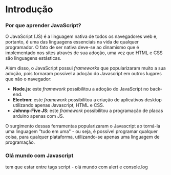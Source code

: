 # Introdução
### Por que aprender JavaScript?
O JavaScript (JS) é a linguagem nativa de todos os navegadores web e, portanto, é uma das linguagens essenciais na vida de qualquer programador. O fato de ser nativa deve-se ao dinamismo que é implementado nos sites através de sua adoção, uma vez que HTML e CSS são linguagens estásticas.

Além disso, o JavaScript possui *frameworks* que popularizaram muito a sua adoção, pois tornaram possível a adoção do Javascript em outros lugares que não o navegador:

 - **Node.js**: este *framework* possibilitou a adoção do JavaScript no back-end.
 - **Electron**: este *framework* possibilitou a criação de aplicativos desktop utilizando apenas Javascript, HTML e CSS.
 - **Johnny-Five JS**: este *framework* possibilitou a programação de placas arduino apenas com JS.
 
O surgimento dessas ferramentas popularizaram o Javascript ao torná-la uma linguagem "tudo em uma" - ou seja, é possível programar qualquer coisa, para qualquer plataforma, utilizando-se apenas uma linguagem de programação.

### Olá mundo com Javascript

tem que estar entre tags script - olá mundo com alert e console.log
